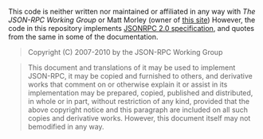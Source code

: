 This code is neither written nor maintained or affiliated in any way with *The JSON-RPC Working Group* or Matt Morley (owner of [this site](http://www.jsonrpc.org/specification))
However, the code in this repository implements [JSONRPC 2.0 specification](http://www.jsonrpc.org/specification), and quotes from the same in some of the documentation.

> Copyright (C) 2007-2010 by the JSON-RPC Working Group

> This document and translations of it may be used to implement JSON-RPC, it may be copied and furnished to others, and derivative works that comment on or otherwise explain it or assist in its implementation may be prepared, copied, published and distributed, in whole or in part, without restriction of any kind, provided that the above copyright notice and this paragraph are included on all such copies and derivative works. However, this document itself may not bemodified in any way.
